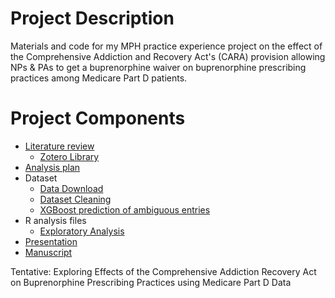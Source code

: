# Project Description

Materials and code for my MPH practice experience project on the effect of the Comprehensive Addiction and Recovery Act's (CARA) provision allowing NPs & PAs to get a buprenorphine waiver on buprenorphine prescribing practices among Medicare Part D patients.

# Project Components

 - [Literature review](https://docs.google.com/document/d/1aBkVKt-Ny3Cuo86kX5cFCFNR90MOJerHtPYCwWY5o0k)
    - [Zotero Library](https://www.zotero.org/groups/5256893/buprenorphine__cara/library)
 - [Analysis plan](https://docs.google.com/document/d/1zVPqWMJw89IeluJzvXs566kgcionw_nMUBPAZDtGg30)
 - Dataset
    - [Data Download](https://matthew-hoctor.github.io/Buprenorphine_Rx/data_download.html)
    - [Dataset Cleaning](https://matthew-hoctor.github.io/Buprenorphine_Rx/dataset.html)
    - [XGBoost prediction of ambiguous entries](https://matthew-hoctor.github.io/Buprenorphine_Rx/classification.html)
 - R analysis files
    - [Exploratory Analysis](https://matthew-hoctor.github.io/Buprenorphine_Rx/Exploratory_Analysis.html)
 - [Presentation](https://docs.google.com/presentation/d/10U3TzVnEd3zpRZZ3eaKIbNz_-pKdhGjyaQu43tyH0tc)
 - [Manuscript](https://docs.google.com/document/d/1eOHztptP_PlpvaBoXK2Nw3XNc5rpJBeZzovSYVu1vfo)


Tentative: Exploring Effects of the Comprehensive Addiction Recovery Act on Buprenorphine Prescribing Practices using Medicare Part D Data